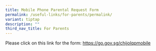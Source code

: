 ```yaml
---
title: Mobile Phone Parental Request Form
permalink: /useful-links/for-parents/permalink/
variant: tiptap
description: ""
third_nav_title: For Parents
---
```

<p>Please click on this link for the form: <a href="https://go.gov.sg/chijolqpmobile" rel="noopener noreferrer nofollow" target="_blank">https://go.gov.sg/chijolqpmobile</a></p>